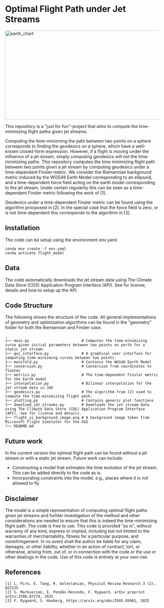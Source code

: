 # Optimal Flight Path under Jet Streams

<img width="569" height="292" alt="earth_chart" src="https://github.com/user-attachments/assets/d55e1770-7c54-4673-8436-811c2927b37c" />

This repository is a "just for fun"-project that aims to compute the time-minimizing flight paths given jet streams.

Computing the time-minizming the path between two points on a sphere corresponds to finding the geodesics on a sphere, which have a well-known closed-form expression. However, if a flight is moving under the influence of a jet stream, simply computing geodesics will not the time-minimizing paths. This repository computes the time minimizing flight path between two points given a jet stream by computing geodesics under a time-dependent Finsler metric. We consider the Riemannian background metric induced by the WGS48 Earth Model corresponding to an ellipsoid, and a time-dependent force field acting on the earth model corresponding to the jet stream. Under certain regularity this can be seen as a time-dependent Finsler metric following the work of [1].

Geodesics under a time-dependent Finsler metric can be found using the algorithm prooposed in [2]. In the special case that the force field is zero, or is not time-dependent this corresponds to the algorithm in [3].

## Installation

The code can be setup using the environment env.yaml.

```
conda env create -f env.yaml
conda activate flight_model
```

## Data

The code automatically downloads the jet stream data using The Climate Data Store (CDS) Application Program Interface (API). See for license, details and how to setup up the API.

## Code Structure

The following shows the structure of the code. All general implementations of geometry and optimization algorithms can be found in the "geometry" folder for both the Riemannian and Finsler case.

    .
    ├── main.py                        # Computes the time-minimizing curve given initial parameters between two points on earth for a static jet stream.
    ├── gui_interface.py               # A graphical user interface for computing time-minizming curves between two points.
    ├── manifold.py                    # Contains the WGS48 Earth Model
    ├── conversion.py                  # Conversion from coordinates to floates
    ├── metrics.py                     # The time-dependent Finsler metric for the Earth model
    ├── interpolation.py               # Bilinear interpolation for the jet stream data in JAX
    ├── geodesics.py                   # The algorithm from [2] used to compute the time-minimizing flight path.
    ├── plotting.py                    # Contains generic plot functions
    ├── download_jet_streams.py        # Downloads the jet stream data using The Climate Data Store (CDS) Application Program Interface (API). See for license and details.
    ├── flight_ui_background_image.png # A background image taken from Microsoft Flight Simulater for the GUI
    └── README.md

## Future work

In the current version the optimal flight path can be found without a jet stream or with a static jet stream. Future work can include:
* Constructing a model that estimates the time evolution of the jet stream. This can be added directly to the code as is.
* Incorporating constraints into the model, e.g., places where it is not allowed to fly

## Disclaimer

The model is a simple representation of computing optimal flight paths given jet streams and furhter investigation of the method and other considerations are needed to ensure that this is indeed the time-minimizing flight path. The code is free to use. This code is provided "as is", without warranty of any kind, express or implied, including but not limited to the warranties of merchantability, fitness for a particular purpose, and noninfringement.
In no event shall the author be liable for any claim, damages, or other liability, whether in an action of contract, tort, or otherwise, arising from, out of, or in connection with the code or the use or other dealings in the code.
Use of this code is entirely at your own risk.

## References

```
[1] L. Piro, E. Tang, R. Golestanian, Physical Review Research 3 (2), 023125
[2] S. Markvorsen, E. Pendás-Recondo, F. Rygaard, arXiv preprint arXiv:2508.07274, 2025
[3] F. Rygaard, S. Hauberg, https://arxiv.org/abs/2505.05961, 2025
```
